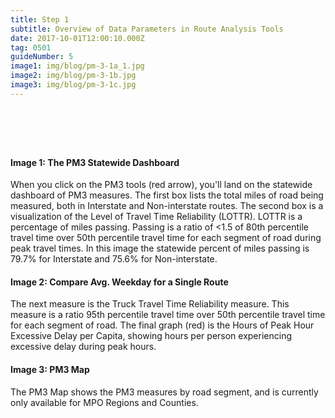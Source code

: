 ```yaml
---
title: Step 1
subtitle: Overview of Data Parameters in Route Analysis Tools
date: 2017-10-01T12:00:10.000Z
tag: 0501
guideNumber: 5
image1: img/blog/pm-3-1a_1.jpg
image2: img/blog/pm-3-1b.jpg
image3: img/blog/pm-3-1c.jpg
---
```


# &nbsp; 
#### Image 1: The PM3 Statewide Dashboard
When you click on the PM3 tools (red arrow), you'll land on the statewide dashboard of PM3 measures. The first box lists the total miles of road being measured, both in Interstate and Non-interstate routes. The second box is a visualization of the Level of Travel Time Reliability (LOTTR). LOTTR is a percentage of miles passing. Passing is a ratio of <1.5 of 80th percentile travel time over 50th percentile travel time for each segment of road during peak travel times. In this image the statewide percent of miles passing is 79.7% for Interstate and 75.6% for Non-interstate.

#### Image 2: Compare Avg. Weekday for a Single Route
The next measure is the Truck Travel Time Reliability measure. This measure is a ratio 95th percentile travel time over 50th percentile travel time for each segment of road. The final graph (red) is the  Hours of Peak Hour Excessive Delay per Capita, showing hours per person experiencing excessive delay during peak hours.

#### Image 3: PM3 Map
The PM3 Map shows the PM3 measures by road segment, and is currently only available for MPO Regions and Counties.